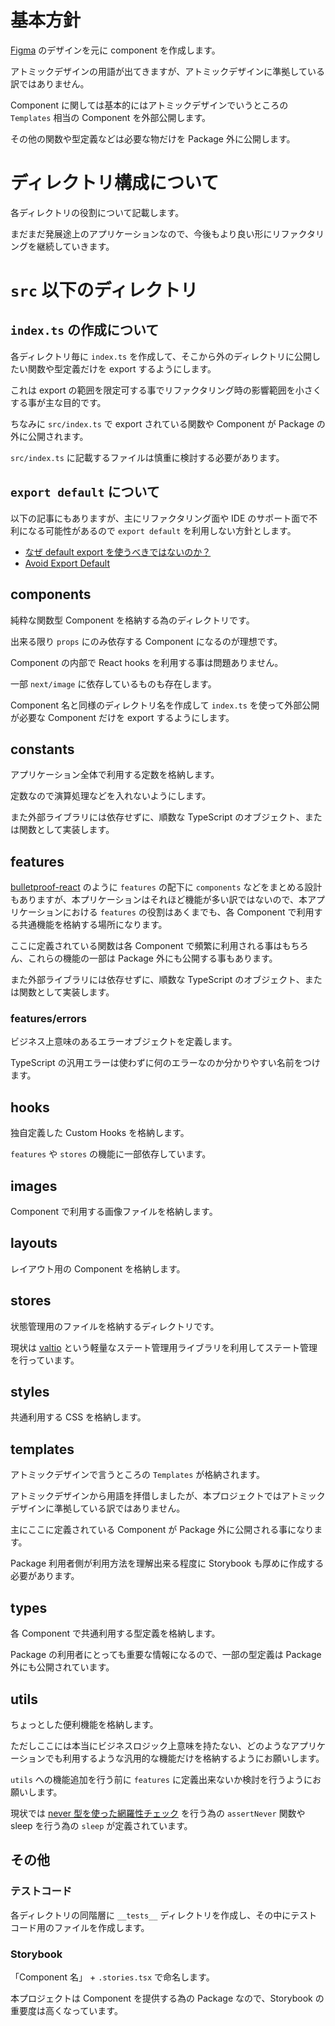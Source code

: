 # 基本方針

[Figma](https://www.figma.com/file/0cG0cKDjmmPpWTVjkwmOqG/LGTM) のデザインを元に component を作成します。

アトミックデザインの用語が出てきますが、アトミックデザインに準拠している訳ではありません。

Component に関しては基本的にはアトミックデザインでいうところの `Templates` 相当の Component を外部公開します。

その他の関数や型定義などは必要な物だけを Package 外に公開します。

# ディレクトリ構成について

各ディレクトリの役割について記載します。

まだまだ発展途上のアプリケーションなので、今後もより良い形にリファクタリングを継続していきます。

# `src` 以下のディレクトリ

## `index.ts` の作成について

各ディレクトリ毎に `index.ts` を作成して、そこから外のディレクトリに公開したい関数や型定義だけを export するようにします。

これは export の範囲を限定可する事でリファクタリング時の影響範囲を小さくする事が主な目的です。

ちなみに `src/index.ts` で export されている関数や Component が Package の外に公開されます。

`src/index.ts` に記載するファイルは慎重に検討する必要があります。

## `export default` について

以下の記事にもありますが、主にリファクタリング面や IDE のサポート面で不利になる可能性があるので `export default` を利用しない方針とします。

- [なぜ default export を使うべきではないのか？](https://engineering.linecorp.com/ja/blog/you-dont-need-default-export/)
- [Avoid Export Default](https://typescript-jp.gitbook.io/deep-dive/main-1/defaultisbad)

## components

純粋な関数型 Component を格納する為のディレクトリです。

出来る限り `props` にのみ依存する Component になるのが理想です。

Component の内部で React hooks を利用する事は問題ありません。

一部 `next/image` に依存しているものも存在します。

Component 名と同様のディレクトリ名を作成して `index.ts` を使って外部公開が必要な Component だけを export するようにします。

## constants

アプリケーション全体で利用する定数を格納します。

定数なので演算処理などを入れないようにします。

また外部ライブラリには依存せずに、順数な TypeScript のオブジェクト、または関数として実装します。

## features

[bulletproof-react](https://github.com/alan2207/bulletproof-react) のように `features` の配下に `components` などをまとめる設計もありますが、本プリケーションはそれほど機能が多い訳ではないので、本アプリケーションにおける `features` の役割はあくまでも、各 Component で利用する共通機能を格納する場所になります。

ここに定義されている関数は各 Component で頻繁に利用される事はもちろん、これらの機能の一部は Package 外にも公開する事もあります。

また外部ライブラリには依存せずに、順数な TypeScript のオブジェクト、または関数として実装します。

### features/errors

ビジネス上意味のあるエラーオブジェクトを定義します。

TypeScript の汎用エラーは使わずに何のエラーなのか分かりやすい名前をつけます。

## hooks

独自定義した Custom Hooks を格納します。

`features` や `stores` の機能に一部依存しています。

## images

Component で利用する画像ファイルを格納します。

## layouts

レイアウト用の Component を格納します。

## stores

状態管理用のファイルを格納するディレクトリです。

現状は [valtio](https://github.com/pmndrs/valtio) という軽量なステート管理用ライブラリを利用してステート管理を行っています。

## styles

共通利用する CSS を格納します。

## templates

アトミックデザインで言うところの `Templates` が格納されます。

アトミックデザインから用語を拝借しましたが、本プロジェクトではアトミックデザインに準拠している訳ではありません。

主にここに定義されている Component が Package 外に公開される事になります。

Package 利用者側が利用方法を理解出来る程度に Storybook も厚めに作成する必要があります。

## types

各 Component で共通利用する型定義を格納します。

Package の利用者にとっても重要な情報になるので、一部の型定義は Package 外にも公開されています。

## utils

ちょっとした便利機能を格納します。

ただしここには本当にビジネスロジック上意味を持たない、どのようなアプリケーションでも利用するような汎用的な機能だけを格納するようにお願いします。

`utils` への機能追加を行う前に `features` に定義出来ないか検討を行うようにお願いします。

現状では [never 型を使った網羅性チェック](https://typescriptbook.jp/reference/statements/never#never%E3%82%92%E4%BD%BF%E3%81%A3%E3%81%9F%E7%B6%B2%E7%BE%85%E6%80%A7%E3%83%81%E3%82%A7%E3%83%83%E3%82%AF) を行う為の `assertNever` 関数や sleep を行う為の `sleep` が定義されています。

## その他

### テストコード

各ディレクトリの同階層に `__tests__` ディレクトリを作成し、その中にテストコード用のファイルを作成します。

### Storybook

「Component 名」 + `.stories.tsx` で命名します。

本プロジェクトは Component を提供する為の Package なので、Storybook の重要度は高くなっています。
